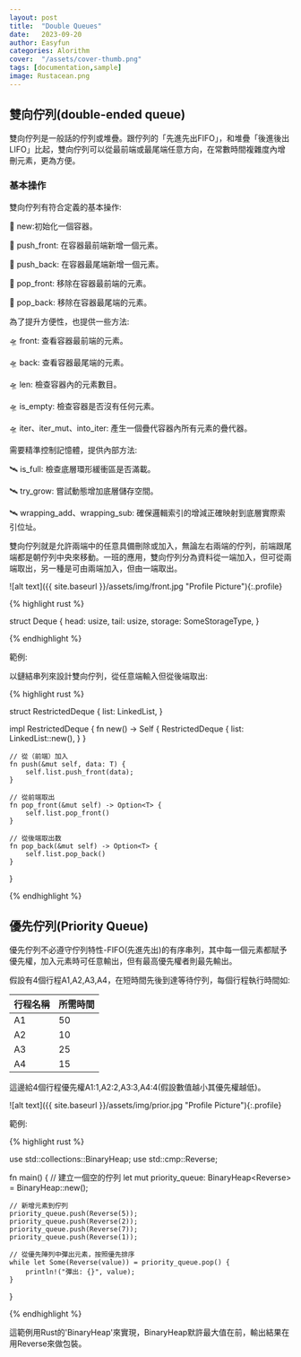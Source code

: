 ```yaml
---
layout: post
title:  "Double Queues"
date:   2023-09-20
author: Easyfun
categories: Alorithm
cover:  "/assets/cover-thumb.png"
tags: [documentation,sample]
image: Rustacean.png
---
```


## 雙向佇列(double-ended queue)

雙向佇列是一般話的佇列或堆疊。跟佇列的「先進先出FIFO」，和堆疊「後進後出LIFO」比起，雙向佇列可以從最前端或最尾端任意方向，在常數時間複雜度內增刪元素，更為方便。

### 基本操作

雙向佇列有符合定義的基本操作:

🚀 new:初始化一個容器。

🚀 push_front: 在容器最前端新增一個元素。

🚀 push_back: 在容器最尾端新增一個元素。

🚀 pop_front: 移除在容器最前端的元素。

🚀 pop_back: 移除在容器最尾端的元素。

為了提升方便性，也提供一些方法:

🛸 front: 查看容器最前端的元素。

🛸 back: 查看容器最尾端的元素。

🛸 len: 檢查容器內的元素數目。

🛸 is_empty: 檢查容器是否沒有任何元素。

🛸 iter、iter_mut、into_iter: 產生一個疊代容器內所有元素的疊代器。

需要精準控制記憶體，提供內部方法:

🛰 is_full: 檢查底層環形緩衝區是否滿載。

🛰 try_grow: 嘗試動態增加底層儲存空間。

🛰 wrapping_add、wrapping_sub: 確保邏輯索引的增減正確映射到底層實際索引位址。


雙向佇列就是允許兩端中的任意具備刪除或加入，無論左右兩端的佇列，前端跟尾端都是朝佇列中央來移動。一班的應用，雙向佇列分為資料從一端加入，但可從兩端取出，另一種是可由兩端加入，但由一端取出。

![alt text]({{ site.baseurl }}/assets/img/front.jpg "Profile Picture"){:.profile}

{% highlight rust %}

struct Deque {
    head: usize,
    tail: usize,
    storage: SomeStorageType,
}

{% endhighlight %}


範例:

以鏈結串列來設計雙向佇列，從任意端輸入但從後端取出:

{% highlight rust %}

struct RestrictedDeque<T> {
    list: LinkedList<T>,
}

impl<T> RestrictedDeque<T> {
    fn new() -> Self {
        RestrictedDeque {
            list: LinkedList::new(),
        }
    }

    // 從（前端）加入
    fn push(&mut self, data: T) {
        self.list.push_front(data);
    }

    // 從前端取出
    fn pop_front(&mut self) -> Option<T> {
        self.list.pop_front()
    }

    // 從後端取出数
    fn pop_back(&mut self) -> Option<T> {
        self.list.pop_back()
    }
}

{% endhighlight %}



## 優先佇列(Priority Queue)

優先佇列不必遵守佇列特性-FIFO(先進先出)的有序串列，其中每一個元素都賦予優先權，加入元素時可任意輸出，但有最高優先權者則最先輸出。

假設有4個行程A1,A2,A3,A4，在短時間先後到達等待佇列，每個行程執行時間如:

| 行程名稱 | 所需時間 | 
| ------ | ------- |
| A1 | 50 |
| A2 | 10 |
| A3 | 25 |
| A4 | 15 |

這邊給4個行程優先權A1:1,A2:2,A3:3,A4:4(假設數值越小其優先權越低)。

![alt text]({{ site.baseurl }}/assets/img/prior.jpg "Profile Picture"){:.profile}


範例:


{% highlight rust %}

use std::collections::BinaryHeap;
use std::cmp::Reverse;

fn main() {
    // 建立一個空的佇列
    let mut priority_queue: BinaryHeap<Reverse<i32>> = BinaryHeap::new();

    // 新增元素到佇列
    priority_queue.push(Reverse(5));
    priority_queue.push(Reverse(2));
    priority_queue.push(Reverse(7));
    priority_queue.push(Reverse(1));

    // 從優先陣列中彈出元素，按照優先排序
    while let Some(Reverse(value)) = priority_queue.pop() {
        println!("彈出: {}", value);
    }
}

{% endhighlight %}

這範例用Rust的'BinaryHeap'來實現，BinaryHeap默許最大值在前，輸出結果在用Reverse來做包裝。

